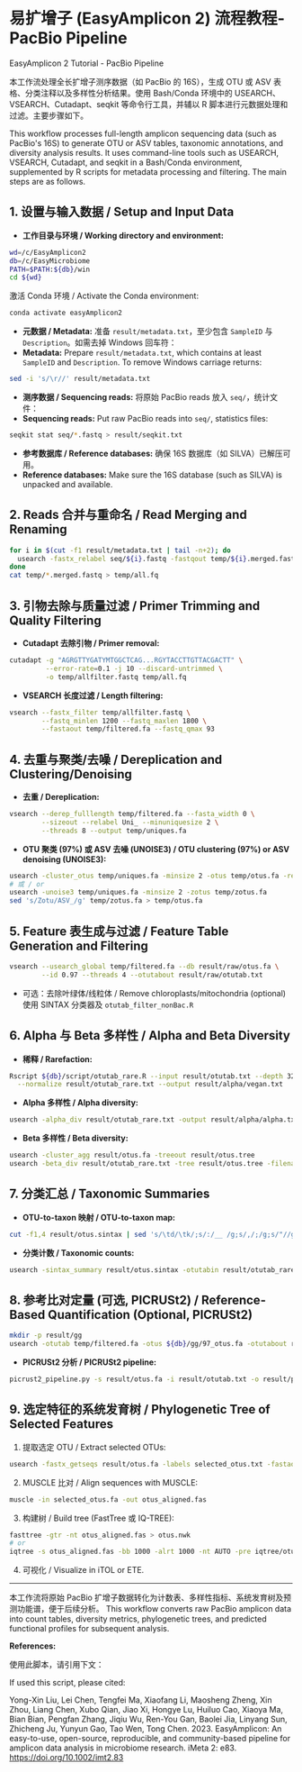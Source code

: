 
# 易扩增子 (EasyAmplicon 2) 流程教程-PacBio Pipeline
EasyAmplicon 2 Tutorial - PacBio Pipeline

本工作流处理全长扩增子测序数据（如 PacBio 的 16S），生成 OTU 或 ASV 表格、分类注释以及多样性分析结果。使用 Bash/Conda 环境中的 USEARCH、VSEARCH、Cutadapt、seqkit 等命令行工具，并辅以 R 脚本进行元数据处理和过滤。主要步骤如下。

This workflow processes full-length amplicon sequencing data (such as PacBio's 16S) to generate OTU or ASV tables, taxonomic annotations, and diversity analysis results. It uses command-line tools such as USEARCH, VSEARCH, Cutadapt, and seqkit in a Bash/Conda environment, supplemented by R scripts for metadata processing and filtering. The main steps are as follows.

## 1. 设置与输入数据 / Setup and Input Data

- **工作目录与环境 / Working directory and environment:**
```bash
wd=/c/EasyAmplicon2
db=/c/EasyMicrobiome
PATH=$PATH:${db}/win
cd ${wd}
```
激活 Conda 环境 / Activate the Conda environment:
```bash
conda activate easyAmplicon2
```

- **元数据 / Metadata:** 准备 `result/metadata.txt`，至少包含 `SampleID` 与 `Description`。如需去掉 Windows 回车符：
- **Metadata:** Prepare `result/metadata.txt`, which contains at least `SampleID` and `Description`. To remove Windows carriage returns:
```bash
sed -i 's/\r//' result/metadata.txt
```

- **测序数据 / Sequencing reads:** 将原始 PacBio reads 放入 `seq/`，统计文件：
- **Sequencing reads:** Put raw PacBio reads into `seq/`, statistics files:
```bash
seqkit stat seq/*.fastq > result/seqkit.txt
```

- **参考数据库 / Reference databases:** 确保 16S 数据库（如 SILVA）已解压可用。
- **Reference databases:** Make sure the 16S database (such as SILVA) is unpacked and available.

## 2. Reads 合并与重命名 / Read Merging and Renaming
```bash
for i in $(cut -f1 result/metadata.txt | tail -n+2); do
  usearch -fastx_relabel seq/${i}.fastq -fastqout temp/${i}.merged.fastq -prefix ${i}.
done
cat temp/*.merged.fastq > temp/all.fq
```

## 3. 引物去除与质量过滤 / Primer Trimming and Quality Filtering

- **Cutadapt 去除引物 / Primer removal:**
```bash
cutadapt -g "AGRGTTYGATYMTGGCTCAG...RGYTACCTTGTTACGACTT" \
         --error-rate=0.1 -j 10 --discard-untrimmed \
         -o temp/allfilter.fastq temp/all.fq
```

- **VSEARCH 长度过滤 / Length filtering:**
```bash
vsearch --fastx_filter temp/allfilter.fastq \
        --fastq_minlen 1200 --fastq_maxlen 1800 \
        --fastaout temp/filtered.fa --fastq_qmax 93
```

## 4. 去重与聚类/去噪 / Dereplication and Clustering/Denoising

- **去重 / Dereplication:**
```bash
vsearch --derep_fulllength temp/filtered.fa --fasta_width 0 \
        --sizeout --relabel Uni_ --minuniquesize 2 \
        --threads 8 --output temp/uniques.fa
```

- **OTU 聚类 (97%) 或 ASV 去噪 (UNOISE3) / OTU clustering (97%) or ASV denoising (UNOISE3):**
```bash
usearch -cluster_otus temp/uniques.fa -minsize 2 -otus temp/otus.fa -relabel OTU_
# 或 / or
usearch -unoise3 temp/uniques.fa -minsize 2 -zotus temp/zotus.fa
sed 's/Zotu/ASV_/g' temp/zotus.fa > temp/otus.fa
```

## 5. Feature 表生成与过滤 / Feature Table Generation and Filtering
```bash
vsearch --usearch_global temp/filtered.fa --db result/raw/otus.fa \
        --id 0.97 --threads 4 --otutabout result/raw/otutab.txt
```
- 可选：去除叶绿体/线粒体 / Remove chloroplasts/mitochondria (optional) 使用 SINTAX 分类器及 `otutab_filter_nonBac.R`

## 6. Alpha 与 Beta 多样性 / Alpha and Beta Diversity

- **稀释 / Rarefaction:**
```bash
Rscript ${db}/script/otutab_rare.R --input result/otutab.txt --depth 327 --seed 1 \
  --normalize result/otutab_rare.txt --output result/alpha/vegan.txt
```

- **Alpha 多样性 / Alpha diversity:**
```bash
usearch -alpha_div result/otutab_rare.txt -output result/alpha/alpha.txt
```

- **Beta 多样性 / Beta diversity:**
```bash
usearch -cluster_agg result/otus.fa -treeout result/otus.tree
usearch -beta_div result/otutab_rare.txt -tree result/otus.tree -filename_prefix result/beta/
```

## 7. 分类汇总 / Taxonomic Summaries

- **OTU-to-taxon 映射 / OTU-to-taxon map:**
```bash
cut -f1,4 result/otus.sintax | sed 's/\td/\tk/;s/:/__ /g;s/,/;/g;s/"//g' > result/taxonomy2.txt
```

- **分类计数 / Taxonomic counts:**
```bash
usearch -sintax_summary result/otus.sintax -otutabin result/otutab_rare.txt -rank p -output result/tax/sum_p.txt
```

## 8. 参考比对定量 (可选, PICRUSt2) / Reference-Based Quantification (Optional, PICRUSt2)
```bash
mkdir -p result/gg
usearch -otutab temp/filtered.fa -otus ${db}/gg/97_otus.fa -otutabout result/gg/otutab.txt -threads 4
```
- **PICRUSt2 分析 / PICRUSt2 pipeline:**
```bash
picrust2_pipeline.py -s result/otus.fa -i result/otutab.txt -o result/picrust2/out -p 8
```

## 9. 选定特征的系统发育树 / Phylogenetic Tree of Selected Features

1. 提取选定 OTU / Extract selected OTUs:
```bash
usearch -fastx_getseqs result/otus.fa -labels selected_otus.txt -fastaout selected_otus.fa
```

2. MUSCLE 比对 / Align sequences with MUSCLE:
```bash
muscle -in selected_otus.fa -out otus_aligned.fas
```

3. 构建树 / Build tree (FastTree 或 IQ-TREE):
```bash
fasttree -gtr -nt otus_aligned.fas > otus.nwk
# or
iqtree -s otus_aligned.fas -bb 1000 -alrt 1000 -nt AUTO -pre iqtree/otus
```

4. 可视化 / Visualize in iTOL or ETE.

---

本工作流将原始 PacBio 扩增子数据转化为计数表、多样性指标、系统发育树及预测功能谱，便于后续分析。
This workflow converts raw PacBio amplicon data into count tables, diversity metrics, phylogenetic trees, and predicted functional profiles for subsequent analysis.

**References:**

使用此脚本，请引用下文：

If used this script, please cited:

Yong-Xin Liu, Lei Chen, Tengfei Ma, Xiaofang Li, Maosheng Zheng, Xin Zhou, Liang Chen, Xubo Qian, Jiao Xi, Hongye Lu, Huiluo Cao, Xiaoya Ma, Bian Bian, Pengfan Zhang, Jiqiu Wu, Ren-You Gan, Baolei Jia, Linyang Sun, Zhicheng Ju, Yunyun Gao, Tao Wen, Tong Chen. 2023. EasyAmplicon: An easy-to-use, open-source, reproducible, and community-based pipeline for amplicon data analysis in microbiome research. iMeta 2: e83. https://doi.org/10.1002/imt2.83


